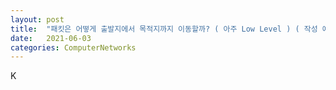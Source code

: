 ```yaml
---
layout: post
title:  "패킷은 어떻게 출발지에서 목적지까지 이동할까? ( 아주 Low Level ) ( 작성 예정 )"
date:   2021-06-03
categories: ComputerNetworks
---
```

K